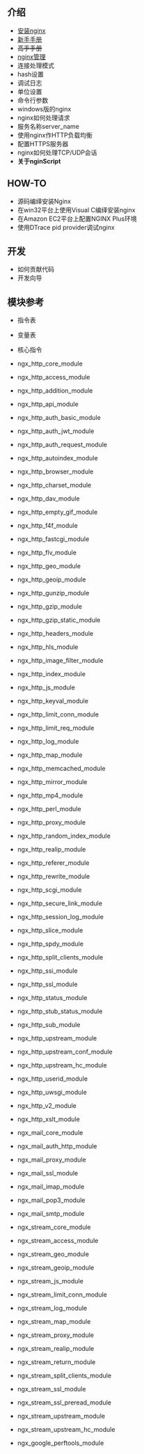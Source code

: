 ## 介绍
- [安装nginx](./01%20introduction/01-installing-nginx.md)
- [新手手册](./01%20introduction/02-beginners-guide.md)
- ~~高手手册~~
- [nginx管理](./01%20introduction/03-controlling-nginx.md)
- 连接处理模式
- hash设置
- 调试日志
- 单位设置
- 命令行参数
- windows版的nginx
- nginx如何处理请求
- 服务名称server_name
- 使用nginx作HTTP负载均衡
- 配置HTTPS服务器
- nginx如何处理TCP/UDP会话
- **关于nginScript**

## HOW-TO
- 源码编绎安装Nginx
- 在win32平台上使用Visual C编绎安装nginx
- 在Amazon EC2平台上配置NGINX Plus环境
- 使用DTrace pid provider调试nginx

## 开发
- 如何贡献代码
- 开发向导

## 模块参考
- 指令表
- 变量表

- 核心指令

- ngx_http_core_module
- ngx_http_access_module
- ngx_http_addition_module
- ngx_http_api_module
- ngx_http_auth_basic_module
- ngx_http_auth_jwt_module
- ngx_http_auth_request_module
- ngx_http_autoindex_module
- ngx_http_browser_module
- ngx_http_charset_module
- ngx_http_dav_module
- ngx_http_empty_gif_module
- ngx_http_f4f_module
- ngx_http_fastcgi_module
- ngx_http_flv_module
- ngx_http_geo_module
- ngx_http_geoip_module
- ngx_http_gunzip_module
- ngx_http_gzip_module
- ngx_http_gzip_static_module
- ngx_http_headers_module
- ngx_http_hls_module
- ngx_http_image_filter_module
- ngx_http_index_module
- ngx_http_js_module
- ngx_http_keyval_module
- ngx_http_limit_conn_module
- ngx_http_limit_req_module
- ngx_http_log_module
- ngx_http_map_module
- ngx_http_memcached_module
- ngx_http_mirror_module
- ngx_http_mp4_module
- ngx_http_perl_module
- ngx_http_proxy_module
- ngx_http_random_index_module
- ngx_http_realip_module
- ngx_http_referer_module
- ngx_http_rewrite_module
- ngx_http_scgi_module
- ngx_http_secure_link_module
- ngx_http_session_log_module
- ngx_http_slice_module
- ngx_http_spdy_module
- ngx_http_split_clients_module
- ngx_http_ssi_module
- ngx_http_ssl_module
- ngx_http_status_module
- ngx_http_stub_status_module
- ngx_http_sub_module
- ngx_http_upstream_module
- ngx_http_upstream_conf_module
- ngx_http_upstream_hc_module
- ngx_http_userid_module
- ngx_http_uwsgi_module
- ngx_http_v2_module
- ngx_http_xslt_module
- ngx_mail_core_module
- ngx_mail_auth_http_module
- ngx_mail_proxy_module
- ngx_mail_ssl_module
- ngx_mail_imap_module
- ngx_mail_pop3_module
- ngx_mail_smtp_module
- ngx_stream_core_module
- ngx_stream_access_module
- ngx_stream_geo_module
- ngx_stream_geoip_module
- ngx_stream_js_module
- ngx_stream_limit_conn_module
- ngx_stream_log_module
- ngx_stream_map_module
- ngx_stream_proxy_module
- ngx_stream_realip_module
- ngx_stream_return_module
- ngx_stream_split_clients_module
- ngx_stream_ssl_module
- ngx_stream_ssl_preread_module
- ngx_stream_upstream_module
- ngx_stream_upstream_hc_module
- ngx_google_perftools_module